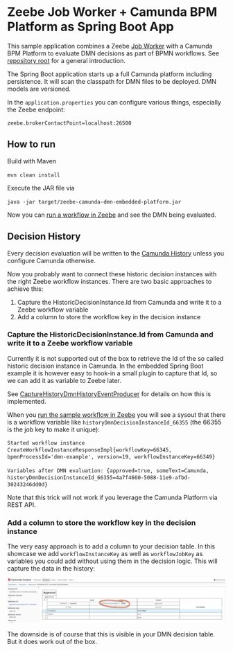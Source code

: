 # Zeebe Job Worker + Camunda BPM Platform as Spring Boot App

This sample application combines a Zeebe [Job Worker](https://docs.zeebe.io/basics/job-workers.html) with a Camunda BPM Platform to evaluate DMN decisions as part of BPMN workflows. See [repository root](../../../) for a general introduction.

The Spring Boot application starts up a full Camunda platform including persistence. It will scan the classpath for DMN files to be deployed. DMN models are versioned. 

In the `application.properties` you can configure various things, especially the Zeebe endpoint:

```
zeebe.brokerContactPoint=localhost:26500
```

## How to run

Build with Maven

`mvn clean install`

Execute the JAR file via

`java -jar target/zeebe-camunda-dmn-embedded-platform.jar`

Now you can [run a workflow in Zeebe](../../../zeebe-camunda-dmn-sample-java) and see the DMN being evaluated.

## Decision History

Every decision evaluation will be written to the [Camunda History](https://docs.camunda.org/manual/latest/user-guide/process-engine/history/) unless you configure Camunda otherwise.

Now you probably want to connect these historic decision instances with the right Zeebe workflow instances. There are two basic approaches to achieve this:

1. Capture the HistoricDecisionInstance.Id from Camunda and write it to a Zeebe workflow variable
2. Add a column to store the workflow key in the decision instance

### Capture the HistoricDecisionInstance.Id from Camunda and write it to a Zeebe workflow variable

Currently it is not supported out of the box to retrieve the Id of the so called historic decision instance in Camunda. In the embedded Spring Boot example it is however easy to hook-in a small plugin to capture that Id, so we can add it as variable to Zeebe later.

See [CaptureHistoryDmnHistoryEventProducer](src/main/java/io/berndruecker/demo/zeebe/dmn/platform/CaptureHistoryDmnHistoryEventProducer.java#L9) for details on how this is implemented.

When you [run the sample workflow in Zeebe](../../../zeebe-camunda-dmn-sample-java) you will see a sysout that there is a workflow variable like `historyDmnDecisionInstanceId_66355` (the 66355 is the job key to make it unique):

```
Started workflow instance CreateWorkflowInstanceResponseImpl{workflowKey=66345, bpmnProcessId='dmn-example', version=19, workflowInstanceKey=66349}

Variables after DMN evaluation: {approved=true, someText=Camunda, historyDmnDecisionInstanceId_66355=4a7f4660-5088-11e9-afbd-30243246dd0d}
```

Note that this trick will not work if you leverage the Camunda Platform via REST API.

### Add a column to store the workflow key in the decision instance

The very easy approach is to add a column to your decision table. In this showcase we add `workflowInstanceKey` as well as `workflowJobKey` as variables you could add without using them in the decision logic. This will capture the data in the history:

![](./cockpit-dmn.png)

The downside is of course that this is visible in your DMN decision table. But it does work out of the box.